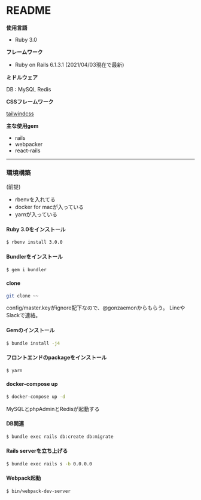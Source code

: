 # README

**使用言語**

- Ruby 3.0

**フレームワーク**

- Ruby on Rails 6.1.3.1 (2021/04/03現在で最新)

**ミドルウェア**

DB : MySQL
Redis

**CSSフレームワーク**

[tailwindcss](https://tailwindcss.com/docs)

**主な使用gem**

- rails
- webpacker
- react-rails

---

### 環境構築

(前提)
-  rbenvを入れてる
- docker for macが入っている
- yarnが入っている


#### Ruby 3.0をインストール
```bash
$ rbenv install 3.0.0
```

#### Bundlerをインストール
```bash
$ gem i bundler
```

#### clone

```bash
git clone ~~
```

config/master.keyがignore配下なので、@gonzaemonからもらう。
LineやSlackで連絡。

#### Gemのインストール
```bash
$ bundle install -j4
```

#### フロントエンドのpackageをインストール
```bash
$ yarn
```

#### docker-compose up

```bash
$ docker-compose up -d
```

MySQLとphpAdminとRedisが起動する

#### DB関連

```bash
$ bundle exec rails db:create db:migrate
```

#### Rails serverを立ち上げる

```bash
$ bundle exec rails s -b 0.0.0.0
```

#### Webpack起動

```bash
$ bin/webpack-dev-server
```



